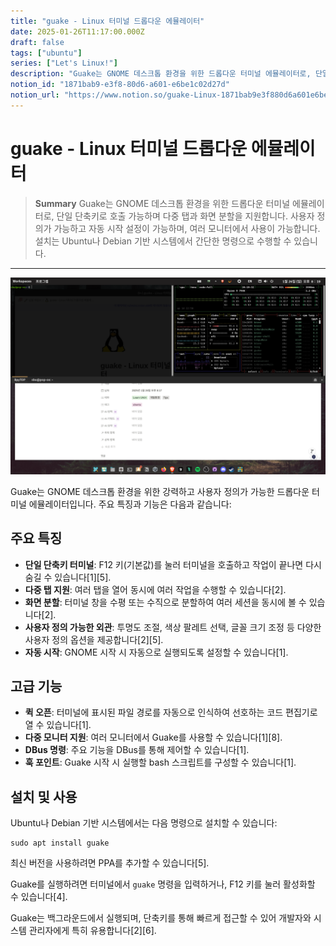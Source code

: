 ```yaml
---
title: "guake - Linux 터미널 드롭다운 에뮬레이터"
date: 2025-01-26T11:17:00.000Z
draft: false
tags: ["ubuntu"]
series: ["Let's Linux!"]
description: "Guake는 GNOME 데스크톱 환경을 위한 드롭다운 터미널 에뮬레이터로, 단일 단축키로 호출 가능하며 다중 탭과 화면 분할을 지원합니다. 사용자 정의가 가능하고 자동 시작 설정이 가능하며, 여러 모니터에서 사용이 가능합니다. 설치는 Ubuntu나 Debian 기반 시스템에서 간단한 명령으로 수행할 수 있습니다."
notion_id: "1871bab9-e3f8-80d6-a601-e6be1c02d27d"
notion_url: "https://www.notion.so/guake-Linux-1871bab9e3f880d6a601e6be1c02d27d"
---
```


# guake - Linux 터미널 드롭다운 에뮬레이터

> **Summary**
> Guake는 GNOME 데스크톱 환경을 위한 드롭다운 터미널 에뮬레이터로, 단일 단축키로 호출 가능하며 다중 탭과 화면 분할을 지원합니다. 사용자 정의가 가능하고 자동 시작 설정이 가능하며, 여러 모니터에서 사용이 가능합니다. 설치는 Ubuntu나 Debian 기반 시스템에서 간단한 명령으로 수행할 수 있습니다.

---

![Image](image_eb1d973704bb.png)

Guake는 GNOME 데스크톱 환경을 위한 강력하고 사용자 정의가 가능한 드롭다운 터미널 에뮬레이터입니다. 주요 특징과 기능은 다음과 같습니다:

## 주요 특징

- **단일 단축키 터미널**: F12 키(기본값)를 눌러 터미널을 호출하고 작업이 끝나면 다시 숨길 수 있습니다[1][5].
- **다중 탭 지원**: 여러 탭을 열어 동시에 여러 작업을 수행할 수 있습니다[2].
- **화면 분할**: 터미널 창을 수평 또는 수직으로 분할하여 여러 세션을 동시에 볼 수 있습니다[2].
- **사용자 정의 가능한 외관**: 투명도 조절, 색상 팔레트 선택, 글꼴 크기 조정 등 다양한 사용자 정의 옵션을 제공합니다[2][5].
- **자동 시작**: GNOME 시작 시 자동으로 실행되도록 설정할 수 있습니다[1].
## 고급 기능

- **퀵 오픈**: 터미널에 표시된 파일 경로를 자동으로 인식하여 선호하는 코드 편집기로 열 수 있습니다[1].
- **다중 모니터 지원**: 여러 모니터에서 Guake를 사용할 수 있습니다[1][8].
- **DBus 명령**: 주요 기능을 DBus를 통해 제어할 수 있습니다[1].
- **훅 포인트**: Guake 시작 시 실행할 bash 스크립트를 구성할 수 있습니다[1].
## 설치 및 사용

Ubuntu나 Debian 기반 시스템에서는 다음 명령으로 설치할 수 있습니다:

```shell
sudo apt install guake

```

최신 버전을 사용하려면 PPA를 추가할 수 있습니다[5].

Guake를 실행하려면 터미널에서 `guake` 명령을 입력하거나, F12 키를 눌러 활성화할 수 있습니다[4].

Guake는 백그라운드에서 실행되며, 단축키를 통해 빠르게 접근할 수 있어 개발자와 시스템 관리자에게 특히 유용합니다[2][6].


